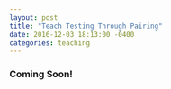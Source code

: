 ```yaml
---
layout: post
title: "Teach Testing Through Pairing"
date: 2016-12-03 18:13:00 -0400
categories: teaching
---
```


### Coming Soon!

